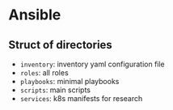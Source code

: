 # Ansible

## Struct of directories

- `inventory`: inventory yaml configuration file
- `roles`: all roles
- `playbooks`: minimal playbooks
- `scripts`: main scripts
- `services`: k8s manifests for research
